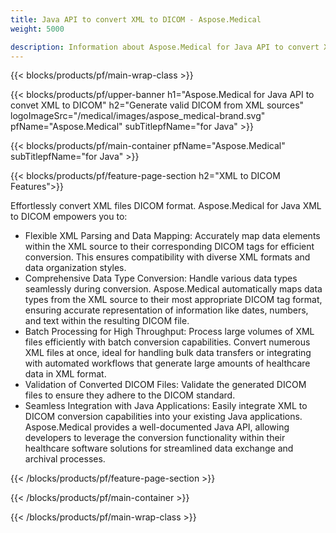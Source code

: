 ```yaml
---
title: Java API to convert XML to DICOM - Aspose.Medical
weight: 5000

description: Information about Aspose.Medical for Java API to convert XML to DICOM
---
```


{{< blocks/products/pf/main-wrap-class >}}

{{< blocks/products/pf/upper-banner h1="Aspose.Medical for Java API to convet XML to DICOM" h2="Generate valid DICOM from XML sources" logoImageSrc="/medical/images/aspose_medical-brand.svg" pfName="Aspose.Medical" subTitlepfName="for Java" >}}

{{< blocks/products/pf/main-container pfName="Aspose.Medical" subTitlepfName="for Java" >}}

{{< blocks/products/pf/feature-page-section h2="XML to DICOM Features">}}

<p>Effortlessly convert XML files DICOM format. Aspose.Medical for Java XML to DICOM empowers you to:</p>

<ul>
<li>Flexible XML Parsing and Data Mapping: Accurately map data elements within the XML source to their corresponding DICOM tags for efficient conversion. This ensures compatibility with diverse XML formats and data organization styles.</li>
<li>Comprehensive Data Type Conversion: Handle various data types seamlessly during conversion. Aspose.Medical automatically maps data types from the XML source to their most appropriate DICOM tag format, ensuring accurate representation of information like dates, numbers, and text within the resulting DICOM file.</li>
<li>Batch Processing for High Throughput: Process large volumes of XML files efficiently with batch conversion capabilities. Convert numerous XML files at once, ideal for handling bulk data transfers or integrating with automated workflows that generate large amounts of healthcare data in XML format.</li>
<li>Validation of Converted DICOM Files: Validate the generated DICOM files to ensure they adhere to the DICOM standard.</li>
<li>Seamless Integration with Java Applications: Easily integrate XML to DICOM conversion capabilities into your existing Java applications. Aspose.Medical provides a well-documented Java API, allowing developers to leverage the conversion functionality within their healthcare software solutions for streamlined data exchange and archival processes.</li>
</ul>

{{< /blocks/products/pf/feature-page-section >}}

{{< /blocks/products/pf/main-container >}}

{{< /blocks/products/pf/main-wrap-class >}}